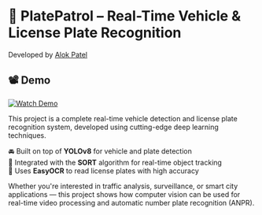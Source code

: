# 🚗 PlatePatrol – Real-Time Vehicle & License Plate Recognition  
Developed by [Alok Patel](https://github.com/alok2608)


## 📽 Demo

[![Watch Demo](media/demo-thumbnail.png)](demo.mp4)



This project is a complete real-time vehicle detection and license plate recognition system, developed using cutting-edge deep learning techniques.

🚘 Built on top of **YOLOv8** for vehicle and plate detection  
🔁 Integrated with the **SORT** algorithm for real-time object tracking  
🔡 Uses **EasyOCR** to read license plates with high accuracy

Whether you're interested in traffic analysis, surveillance, or smart city applications — this project shows how computer vision can be used for real-time video processing and automatic number plate recognition (ANPR).

